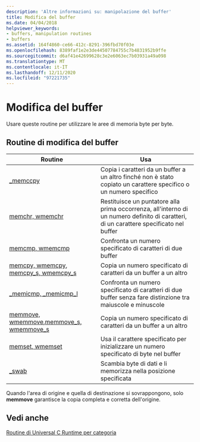 ```yaml
---
description: 'Altre informazioni su: manipolazione del buffer'
title: Modifica del buffer
ms.date: 04/04/2018
helpviewer_keywords:
- buffers, manipulation routines
- buffers
ms.assetid: 164f4860-ce66-412c-8291-396fbd70f03e
ms.openlocfilehash: 8389faf1e2e3de44507784755c7b4831952b9ffe
ms.sourcegitcommit: d6af41e42699628c3e2e6063ec7b03931a49a098
ms.translationtype: MT
ms.contentlocale: it-IT
ms.lasthandoff: 12/11/2020
ms.locfileid: "97221735"
---
```

# <a name="buffer-manipulation"></a>Modifica del buffer

Usare queste routine per utilizzare le aree di memoria byte per byte.

## <a name="buffer-manipulation-routines"></a>Routine di modifica del buffer

|Routine|Usa|
|-------------|---------|
|[_memccpy](../c-runtime-library/reference/memccpy.md)|Copia i caratteri da un buffer a un altro finché non è stato copiato un carattere specifico o un numero specifico|
|[memchr, wmemchr](../c-runtime-library/reference/memchr-wmemchr.md)|Restituisce un puntatore alla prima occorrenza, all'interno di un numero definito di caratteri, di un carattere specificato nel buffer|
|[memcmp, wmemcmp](../c-runtime-library/reference/memcmp-wmemcmp.md)|Confronta un numero specificato di caratteri di due buffer|
|[memcpy, wmemcpy](../c-runtime-library/reference/memcpy-wmemcpy.md), [memcpy_s, wmemcpy_s](../c-runtime-library/reference/memcpy-s-wmemcpy-s.md)|Copia un numero specificato di caratteri da un buffer a un altro|
|[_memicmp, _memicmp_l](../c-runtime-library/reference/memicmp-memicmp-l.md)|Confronta un numero specificato di caratteri di due buffer senza fare distinzione tra maiuscole e minuscole|
|[memmove, wmemmove](../c-runtime-library/reference/memmove-wmemmove.md),[memmove_s, wmemmove_s](../c-runtime-library/reference/memmove-s-wmemmove-s.md)|Copia un numero specificato di caratteri da un buffer a un altro|
|[memset, wmemset](../c-runtime-library/reference/memset-wmemset.md)|Usa il carattere specificato per inizializzare un numero specificato di byte nel buffer|
|[_swab](../c-runtime-library/reference/swab.md)|Scambia byte di dati e li memorizza nella posizione specificata|

Quando l'area di origine e quella di destinazione si sovrappongono, solo **memmove** garantisce la copia completa e corretta dell'origine.

## <a name="see-also"></a>Vedi anche

[Routine di Universal C Runtime per categoria](../c-runtime-library/run-time-routines-by-category.md)
